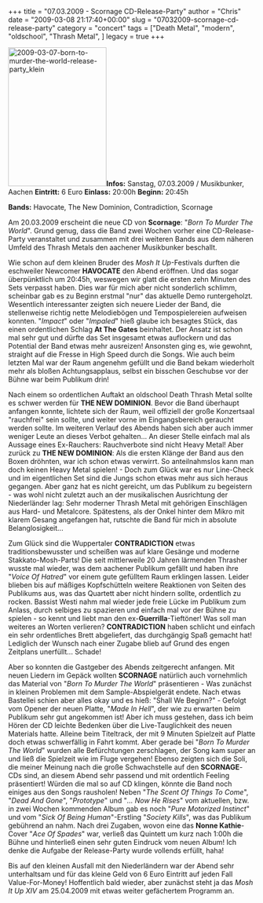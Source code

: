 +++
title = "07.03.2009 - Scornage CD-Release-Party"
author = "Chris"
date = "2009-03-08 21:17:40+00:00"
slug = "07032009-scornage-cd-release-party"
category = "concert"
tags = ["Death Metal", "modern", "oldschool", "Thrash Metal", ]
legacy = true
+++

<img src="images//2009/03/2009-03-07-born-to-murder-the-world-release-party_klein.jpg" alt="2009-03-07-born-to-murder-the-world-release-party_klein" title="2009-03-07-born-to-murder-the-world-release-party_klein" width="200" height="283" class="coverImg" />**Infos:**
Sanstag, 07.03.2009 / Musikbunker, Aachen
**Eintritt:** 6 Euro
**Einlass:** 20:00h
**Beginn:** 20:45h

**Bands:**
Havocate, The New Dominion, Contradiction, Scornage

Am 20.03.2009 erscheint die neue CD von **Scornage**: "_Born To Murder The World_". Grund genug, dass die Band zwei Wochen vorher eine CD-Release-Party veranstaltet und zusammen mit drei weiteren Bands aus dem näheren Umfeld des Thrash Metals den aachener Musikbunker beschallt.

Wie schon auf dem kleinen Bruder des _Mosh It Up_-Festivals durften die eschweiler Newcomer **HAVOCATE** den Abend eröffnen. Und das sogar überpünktlich um 20:45h, weswegen wir glatt die ersten zehn Minuten des Sets verpasst haben. Dies war für mich aber nicht sonderlich schlimm, scheinbar gab es zu Beginn erstmal "nur" das aktuelle Demo runtergeholzt. Wesentlich interessanter zeigten sich neuere Lieder der Band, die stellenweise richtig nette Melodiebögen und Tempospielereien aufweisen konnten. "_Impact_" oder "_Impaled_" hieß glaube ich besagtes Stück, das einen ordentlichen Schlag **At The Gates** beinhaltet. Der Ansatz ist schon mal sehr gut und dürfte das Set insgesamt etwas auflockern und das Potential der Band etwas mehr ausreizen!
Ansonsten ging es, wie gewohnt, straight auf die Fresse in High Speed durch die Songs. Wie auch beim letzten Mal war der Raum angenehm gefüllt und die Band bekam wiederholt mehr als bloßen Achtungsapplaus, selbst ein bisschen Geschubse vor der Bühne war beim Publikum drin!

Nach einem so ordentlichen Auftakt an oldschool Death Thrash Metal sollte es schwer werden für **THE NEW DOMINION**. Bevor die Band überhaupt anfangen konnte, lichtete sich der Raum, weil offiziell der große Konzertsaal "rauchfrei" sein sollte, und weiter vorne im Eingangsbereich geraucht werden sollte. Im weiteren Verlauf des Abends haben sich aber auch immer weniger Leute an dieses Verbot gehalten... An dieser Stelle einfach mal als Aussage eines Ex-Rauchers: Rauchverbote sind nicht Heavy Metal!
Aber zurück zu **THE NEW DOMINION**: Als die ersten Klänge der Band aus den Boxen dröhnten, war ich schon etwas verwirrt. So anteilnahmslos kann man doch keinen Heavy Metal spielen! - Doch zum Glück war es nur Line-Check und im eigentlichen Set sind die Jungs schon etwas mehr aus sich heraus gegangen. Aber ganz hat es nicht gereicht, um das Publikum zu begeistern - was wohl nicht zuletzt auch an der musikalischen Ausrichtung der Niederländer lag: Sehr moderner Thrash Metal mit gehörigen Einschlägen aus Hard- und Metalcore. Spätestens, als der Onkel hinter dem Mikro mit klarem Gesang angefangen hat, rutschte die Band für mich in absolute Belanglosigkeit...

Zum Glück sind die Wuppertaler **CONTRADICTION** etwas traditionsbewusster und scheißen was auf klare Gesänge und moderne Stakkato-Mosh-Parts! Die seit mittlerweile 20 Jahren lärmenden Thrasher wusste mal wieder, was dem aachener Publikum gefällt und haben ihre "_Voice Of Hatred_" vor einem gute gefülltem Raum erklingen lassen. Leider blieben bis auf mäßiges Kopfschütteln weitere Reaktionen von Seiten des Publikums aus, was das Quartett aber nicht hindern sollte, ordentlich zu rocken. Bassist Westi nahm mal wieder jede freie Lücke im Publikum zum Anlass, durch selbiges zu spazieren und einfach mal vor der Bühne zu spielen - so kennt und liebt man den ex-**Guerrilla**-Tieftöner!
Was soll man weiteres an Worten verlieren? **CONTRADICTION** haben schlicht und einfach ein sehr ordentliches Brett abgeliefert, das durchgängig Spaß gemacht hat! Lediglich der Wunsch nach einer Zugabe blieb auf Grund des engen Zeitplans unerfüllt... Schade!

Aber so konnten die Gastgeber des Abends zeitgerecht anfangen. Mit neuen Liedern im Gepäck wollten **SCORNAGE** natürlich auch vornehmlich das Material von "_Born To Murder The World_" präsentieren - Was zunächst in kleinen Problemen mit dem Sample-Abspielgerät endete. Nach etwas Bastellei schien aber alles okay und es hieß: "Shall We Beginn?" - Gefolgt vom Opener der neuen Platte, "_Made In Hell_", der wie zu erwarten beim Publikum sehr gut angekommen ist!
Aber ich muss gestehen, dass ich beim Hören der CD leichte Bedenken über die Live-Tauglichkeit des neuen Materials hatte. Alleine beim Titeltrack, der mit 9 Minuten Spielzeit auf Platte doch etwas schwerfällig in Fahrt kommt. Aber gerade bei "_Born To Murder The World_" wurden alle Befürchtungen zerschlagen, der Song kam super an und ließ die Spielzeit wie im Fluge vergehen! Ebenso zeigten sich die Soli, die meiner Meinung nach die große Schwachstelle auf den **SCORNAGE**-CDs sind, an diesem Abend sehr passend und mit ordentlich Feeling präsentiert! Würden die mal so auf CD klingen, könnte die Band noch einiges aus den Songs rausholen!
Neben "_The Scent Of Things To Come_", "_Dead And Gone_", "_Prototype_" und "_... Now He Rises_" vom aktuellen, bzw. in zwei Wochen kommenden Album gab es noch "_Pure Motorized Instinct_" und vom "_Sick Of Being Human_"-Erstling "_Society Kills_", was das Publikum gebührend an nahm. Nach drei Zugaben, wovon eine das **Nonne Kathie**-Cover "_Ace Of Spades_" war, verließ das Quintett um kurz nach 1:00h die Bühne und hinterließ einen sehr guten Eindruck vom neuen Album! Ich denke die Aufgabe der Release-Party wurde vollends erfüllt, haha!

Bis auf den kleinen Ausfall mit den Niederländern war der Abend sehr unterhaltsam und für das kleine Geld von 6 Euro Eintritt auf jeden Fall Value-For-Money! Hoffentlich bald wieder, aber zunächst steht ja das _Mosh It Up XIV_ am 25.04.2009 mit etwas weiter gefächertem Programm an.

